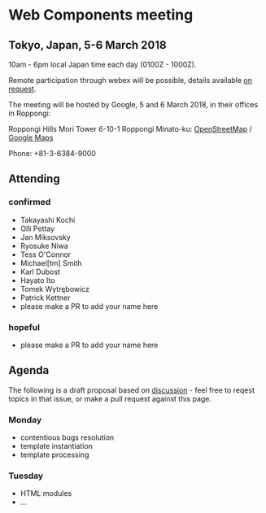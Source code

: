 # Web Components meeting

## Tokyo, Japan, 5-6 March 2018

10am - 6pm local Japan time each day (0100Z - 1000Z).

Remote participation through webex will be possible, details available [on request](mailto:chaals@yandex.ru).

The meeting will be hosted by Google, 5 and 6 March 2018, in their offices in Roppongi:

Roppongi Hills Mori Tower 6-10-1 Roppongi Minato-ku:
[OpenStreetMap](https://www.openstreetmap.org/way/153924771#map=16/35.6605/139.7293) / [Google Maps](https://www.google.com/maps/place/Roppongi+Hills/@35.6604761,139.7270984,17z/)

Phone: +81-3-6384-9000

## Attending
### confirmed
* Takayashi Kochi
* Olli Pettay
* Jan Miksovsky
* Ryosuke Niwa
* Tess O'Connor
* Michael[tm] Smith
* Karl Dubost
* Hayato Ito
* Tomek Wytrębowicz
* Patrick Kettner
* please make a PR to add your name here

### hopeful
* please make a PR to add your name here

## Agenda
The following is a draft proposal based on [discussion](https://github.com/w3c/webcomponents/issues/713) - 
feel free to reqest topics in that issue, or make a pull request against this page.

### Monday
* contentious bugs resolution
* template instantiation
* template processing

### Tuesday
* HTML modules
* ...
